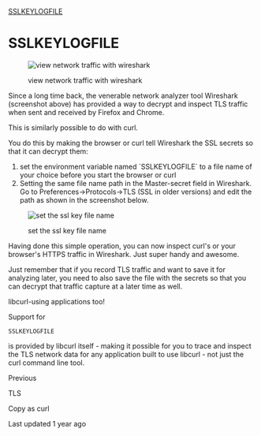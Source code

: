 <a href="../version.html" class="navButton-94f2579c--pageItemWithChildrenNested-2c5d8183--navButtonClickable-161b88ca">

</a>

<a href="../persist.html" class="navButton-94f2579c--pageItemWithChildrenNested-2c5d8183--navButtonClickable-161b88ca">

</a>

<a href="../telnet.html" class="navButton-94f2579c--pageItemWithChildrenNested-2c5d8183--navButtonClickable-161b88ca">

</a>

<a href="sslkeylogfile.html" class="navButton-94f2579c--pageItemWithChildrenNested-2c5d8183--navButtonClickable-161b88ca--navButtonOpened-6a88552e">

<span class="text-4505230f--UIH300-2063425d--textContentFamily-49a318e1--navButtonLabel-14a4968f">SSLKEYLOGFILE</span>

</a>

<a href="../copyas.html" class="navButton-94f2579c--pageItemWithChildrenNested-2c5d8183--navButtonClickable-161b88ca">

</a>

# <span class="text-4505230f--DisplayH900-bfb998fa--textContentFamily-49a318e1">SSLKEYLOGFILE</span>

<span class="text-4505230f--UIH300-2063425d--textUIFamily-5ebd8e40--text-8ee2c8b2">

</span>

<figure>

<img src="https://gblobscdn.gitbook.com/assets%2F-LvW30LMWx5oHe1_SY3L%2F-LvW31Saq-3M0AP13zyD%2F-LvW3KJpv_aPnmobSWEB%2Fwireshark-screenshot.png?alt=media" alt="view network traffic with wireshark" class="image-52799b3c" />

<figcaption>

<span class="text-4505230f--TextH400-3033861f--textContentFamily-49a318e1" style="max-width:100%">view network traffic with wireshark</span>

</figcaption>

</figure>

<span class="text-4505230f--TextH400-3033861f--textContentFamily-49a318e1">

<span data-key="15dd344b32104aed93a856bb667cb43d">

<span data-offset-key="15dd344b32104aed93a856bb667cb43d:0">Since a long time back, the venerable network analyzer tool Wireshark (screenshot above) has provided a way to decrypt and inspect TLS traffic when sent and received by Firefox and Chrome.</span>

</span>

</span>

<span class="text-4505230f--TextH400-3033861f--textContentFamily-49a318e1">

<span data-key="b27bdd095b7c4829a42c5ef0baece056">

<span data-offset-key="b27bdd095b7c4829a42c5ef0baece056:0">This is similarly possible to do with curl.</span>

</span>

</span>

<span class="text-4505230f--TextH400-3033861f--textContentFamily-49a318e1">

<span data-key="0d9546fa708f436ab5743f60d92689ca">

<span data-offset-key="0d9546fa708f436ab5743f60d92689ca:0">You do this by making the browser or curl tell Wireshark the SSL secrets so that it can decrypt them:</span>

</span>

</span>

1.  <span class="text-4505230f--TextH400-3033861f--textContentFamily-49a318e1">
    <span data-key="19bc93bdb8fa497c9d8d5847ac9f2257">
    <span data-offset-key="19bc93bdb8fa497c9d8d5847ac9f2257:0">set the environment variable named </span>
    <span data-offset-key="19bc93bdb8fa497c9d8d5847ac9f2257:1">`SSLKEYLOGFILE`</span>
    <span data-offset-key="19bc93bdb8fa497c9d8d5847ac9f2257:2"> to a file name of your choice before you start the browser or curl</span>
    </span>
    </span>

2.  <span class="text-4505230f--TextH400-3033861f--textContentFamily-49a318e1">
    <span data-key="8b5bb02b05e2401a8230c5dce7903c7d">
    <span data-offset-key="8b5bb02b05e2401a8230c5dce7903c7d:0">Setting the same file name path in the Master-secret field in Wireshark. Go to Preferences-&gt;Protocols-&gt;TLS (SSL in older versions) and edit the path as shown in the screenshot below.</span>
    </span>
    </span>

<figure>

<img src="https://gblobscdn.gitbook.com/assets%2F-LvW30LMWx5oHe1_SY3L%2F-LvW31Saq-3M0AP13zyD%2F-LvW3KJrfDmSVhybPZdn%2Fwireshark-ssl-master-secret.png?alt=media" alt="set the ssl key file name" class="image-52799b3c" />

<figcaption>

<span class="text-4505230f--TextH400-3033861f--textContentFamily-49a318e1" style="max-width:100%">set the ssl key file name</span>

</figcaption>

</figure>

<span class="text-4505230f--TextH400-3033861f--textContentFamily-49a318e1">

<span data-key="0b2387d3540f40908683f093b789b800">

<span data-offset-key="0b2387d3540f40908683f093b789b800:0">Having done this simple operation, you can now inspect curl's or your browser's HTTPS traffic in Wireshark. Just super handy and awesome.</span>

</span>

</span>

<span class="text-4505230f--TextH400-3033861f--textContentFamily-49a318e1">

<span data-key="ed23566ea999444cb9e2baddfcd3d991">

<span data-offset-key="ed23566ea999444cb9e2baddfcd3d991:0">Just remember that if you record TLS traffic and want to save it for analyzing later, you need to also save the file with the secrets so that you can decrypt that traffic capture at a later time as well.</span>

</span>

</span>

<span class="text-4505230f--HeadingH700-04e1a2a3--textContentFamily-49a318e1">

<span data-key="0701af4408b146009a7be24ad7e4fbf6">

<span data-offset-key="0701af4408b146009a7be24ad7e4fbf6:0">libcurl-using applications too!</span>

</span>

</span>

<span class="text-4505230f--TextH400-3033861f--textContentFamily-49a318e1">

<span data-key="741ac220d96f4fb7a2a291e428df7847">

<span data-offset-key="741ac220d96f4fb7a2a291e428df7847:0">Support for </span>

<span data-offset-key="741ac220d96f4fb7a2a291e428df7847:1">`SSLKEYLOGFILE`</span>

<span data-offset-key="741ac220d96f4fb7a2a291e428df7847:2"> is provided by libcurl itself - making it possible for you to trace and inspect the TLS network data for any application built to use libcurl - not just the curl command line tool.</span>

</span>

</span>

<a href="../tls.html" class="reset-3c756112--card-6570f064--whiteCard-fff091a4--cardPrevious-56a5e674">

</a>

<span class="text-4505230f--TextH200-a3425406--textContentFamily-49a318e1">Previous</span>

<span class="text-4505230f--UIH400-4e41e82a--textContentFamily-49a318e1">TLS</span>

<a href="../copyas.html" class="reset-3c756112--card-6570f064--whiteCard-fff091a4--cardNext-19241c42">

</a>

<span class="text-4505230f--UIH400-4e41e82a--textContentFamily-49a318e1">Copy as curl</span>

<span class="text-4505230f--TextH200-a3425406--textContentFamily-49a318e1">Last updated 1 year ago</span>
